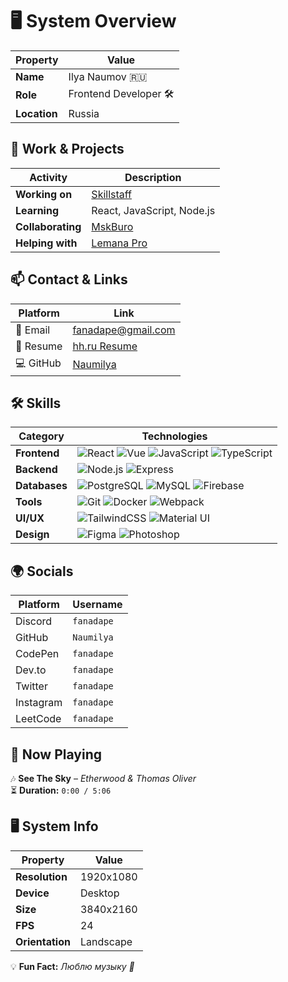 # 🖥️ System Overview

| Property       | Value                                      |
|--------------|--------------------------------|
| **Name**      | Ilya Naumov 🇷🇺                 |
| **Role**      | Frontend Developer 🛠         |
| **Location**  | Russia                        |

## 🚀 Work & Projects
| Activity        | Description |
|----------------|-----------------------------------------------|
| **Working on**  | [Skillstaff](https://skillstaff.ru/)        |
| **Learning**    | React, JavaScript, Node.js                 |
| **Collaborating** | [MskBuro](https://mskburo.ru/)           |
| **Helping with** | [Lemana Pro](https://lemanapro.ru/)       |

## 📫 Contact & Links
| Platform | Link |
|----------|------------------------------------------------------------|
| 📧 Email  | fanadape@gmail.com                                        |
| 📜 Resume | [hh.ru Resume](https://sergiev-posad.hh.ru/resume/0be7779dff0c517aef0039ed1f6538466f7773) |
| 💻 GitHub | [Naumilya](https://github.com/Naumilya/)                  |

## 🛠️ Skills
| Category  | Technologies |
|-----------|-------------------------------------------------------------|
| **Frontend**  | ![React](https://img.shields.io/badge/-React-61DAFB?logo=react&logoColor=white&style=flat) ![Vue](https://img.shields.io/badge/-Vue-4FC08D?logo=vue.js&logoColor=white&style=flat) ![JavaScript](https://img.shields.io/badge/-JavaScript-F7DF1E?logo=javascript&logoColor=black&style=flat) ![TypeScript](https://img.shields.io/badge/-TypeScript-3178C6?logo=typescript&logoColor=white&style=flat) |
| **Backend**   | ![Node.js](https://img.shields.io/badge/-Node.js-339933?logo=node.js&logoColor=white&style=flat) ![Express](https://img.shields.io/badge/-Express-000000?logo=express&logoColor=white&style=flat) |
| **Databases** | ![PostgreSQL](https://img.shields.io/badge/-PostgreSQL-4169E1?logo=postgresql&logoColor=white&style=flat) ![MySQL](https://img.shields.io/badge/-MySQL-4479A1?logo=mysql&logoColor=white&style=flat) ![Firebase](https://img.shields.io/badge/-Firebase-FFCA28?logo=firebase&logoColor=black&style=flat) |
| **Tools**     | ![Git](https://img.shields.io/badge/-Git-F05032?logo=git&logoColor=white&style=flat) ![Docker](https://img.shields.io/badge/-Docker-2496ED?logo=docker&logoColor=white&style=flat) ![Webpack](https://img.shields.io/badge/-Webpack-8DD6F9?logo=webpack&logoColor=black&style=flat) |
| **UI/UX**     | ![TailwindCSS](https://img.shields.io/badge/-TailwindCSS-38B2AC?logo=tailwind-css&logoColor=white&style=flat) ![Material UI](https://img.shields.io/badge/-MUI-007FFF?logo=mui&logoColor=white&style=flat) |
| **Design**    | ![Figma](https://img.shields.io/badge/-Figma-F24E1E?logo=figma&logoColor=white&style=flat) ![Photoshop](https://img.shields.io/badge/-Photoshop-31A8FF?logo=adobe-photoshop&logoColor=white&style=flat) |

## 🌍 Socials
| Platform  | Username |
|-----------|---------|
| Discord   | `fanadape` |
| GitHub    | `Naumilya` |
| CodePen   | `fanadape` |
| Dev.to    | `fanadape` |
| Twitter   | `fanadape` |
| Instagram | `fanadape` |
| LeetCode  | `fanadape` |

## 🎵 Now Playing
🎶 **See The Sky** – *Etherwood & Thomas Oliver*  
⏳ **Duration:** `0:00 / 5:06`

## 🖥️ System Info
| Property     | Value          |
|-------------|--------------|
| **Resolution** | 1920x1080  |
| **Device**     | Desktop    |
| **Size**       | 3840x2160  |
| **FPS**        | 24         |
| **Orientation** | Landscape |


💡 **Fun Fact:** _Люблю музыку 🎵_  
